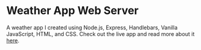 # Weather App Web Server

A weather app I created using Node.js, Express, Handlebars, Vanilla JavaScript, HTML, and CSS. Check out the live app and read more about it [here](https://germaine-weather-application.herokuapp.com/about).
